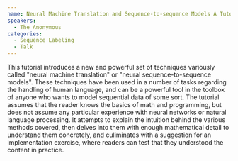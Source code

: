 ```yaml
---
name: Neural Machine Translation and Sequence-to-sequence Models A Tutorial, Graham Neubig 2017
speakers:
  - The Anonymous
categories:
  - Sequence Labeling
  - Talk
---
```


This tutorial introduces a new and powerful set of techniques variously called "neural machine translation" or "neural sequence-to-sequence models". These techniques have been used in a number of tasks regarding the handling of human language, and can be a powerful tool in the toolbox of anyone who wants to model sequential data of some sort. The tutorial assumes that the reader knows the basics of math and programming, but does not assume any particular experience with neural networks or natural language processing. It attempts to explain the intuition behind the various methods covered, then delves into them with enough mathematical detail to understand them concretely, and culiminates with a suggestion for an implementation exercise, where readers can test that they understood the content in practice.